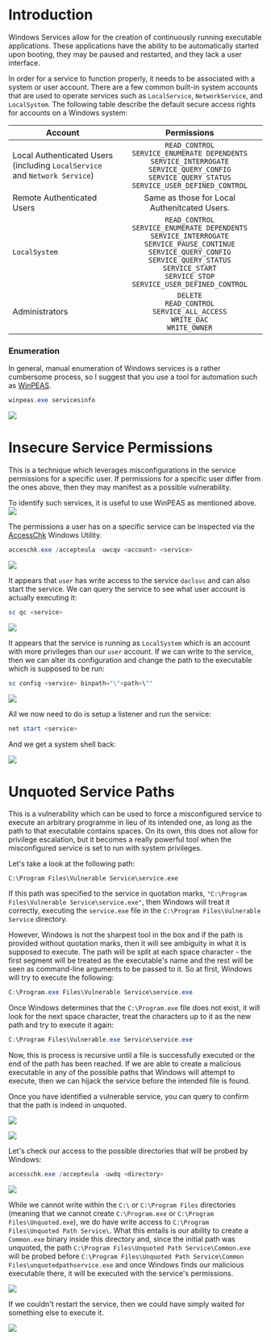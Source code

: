 # Introduction
Windows Services allow for the creation of continuously running executable applications. These applications have the ability to be automatically started upon booting, they may be paused and restarted, and they lack a user interface. 

In order for a service to function properly, it needs to be associated with a system or user account. There are a few common built-in system accounts that are used to operate services such as `LocalService`, `NetworkService`, and `LocalSystem`. The following table describe the default secure access rights for accounts on a Windows system:

|Account|Permissions|
|-------|:-----------:|
|Local Authenticated Users <br /> (including `LocalService` and `Network Service`)|`READ_CONTROL`<br /> `SERVICE_ENUMERATE DEPENDENTS` <br /> `SERVICE_INTERROGATE` <br /> `SERVICE_QUERY_CONFIG` <br /> `SERVICE_QUERY_STATUS` <br /> `SERVICE_USER_DEFINED_CONTROL`|
|Remote Authenticated Users | Same as those for Local Authenitcated Users. |
|`LocalSystem`|`READ_CONTROL` <br /> `SERVICE_ENUMERATE DEPENDENTS` <br /> `SERVICE_INTERROGATE` <br /> `SERVICE_PAUSE_CONTINUE` <br /> `SERVICE_QUERY_CONFIG` <br /> `SERVICE_QUERY_STATUS` <br /> `SERVICE_START` <br /> `SERVICE_STOP` <br /> `SERVICE_USER_DEFINED_CONTROL`|
|Administrators|`DELETE` <br /> `READ_CONTROL` <br /> `SERVICE_ALL_ACCESS` <br /> `WRITE_DAC` <br /> `WRITE_OWNER`|

### Enumeration
In general, manual enumeration of Windows services is a rather cumbersome process, so I suggest that you use a tool for automation such as [WinPEAS](https://github.com/carlospolop/PEASS-ng/tree/master/winPEAS).

```powershell
winpeas.exe servicesinfo
```

![](Resources/Images/Misconfigured%20Services/WinPEAS%20Enumerate%20Services.png)

# Insecure Service Permissions
This is a technique which leverages misconfigurations in the service permissions for a specific user. If permissions for a specific user differ from the ones above, then they may manifest as a possible vulnerability.

To identify such services, it is useful to use WinPEAS as mentioned above.
![](Resources/Images/Misconfigured%20Services/WinPEAS%20daclsvc.png)

The permissions a user has on a specific service can be inspected via the [AccessChk](https://learn.microsoft.com/en-us/sysinternals/downloads/accesschk) Windows Utility. 

```powershell
acceschk.exe /accepteula -uwcqv <account> <service> 
```

![](Resources/Images/Misconfigured%20Services/Access%20Check%20Permissions.png)

It appears that `user` has write access to the service `daclsvc` and can also start the service.  We can query the service to see what user account is actually executing it:

```powershell
sc qc <service>
```

![](Resources/Images/Misconfigured%20Services/Query%20Service.png)

It appears that the service is running as `LocalSystem` which is an account with more privileges than our `user` account. If we can write to the service, then we can alter its configuration and change the path to the executable which is supposed to be run:

```powershell
sc config <service> binpath="\"<path>\""
```

![](Resources/Images/Misconfigured%20Services/Change%20Config.png)

All we now need to do is setup a listener and run the service:
```powershell
net start <service>
```

And we get a system shell back:

![](Resources/Images/Misconfigured%20Services/Shell.png)

# Unquoted Service Paths
This is a vulnerability which can be used to force a misconfigured service to execute an arbitrary programme in lieu of its intended one, as long as the path to that executable contains spaces. On its own, this does not allow for privilege escalation, but it becomes a really powerful tool when the misconfigured service is set to run with system privileges.

Let's take a look at the following path:
```
C:\Program Files\Vulnerable Service\service.exe
```

If this path was specified to the service in quotation marks, `"C:\Program Files\Vulnerable Service\service.exe"`, then Windows will treat it correctly, executing the `service.exe` file in the `C:\Program Files\Vulnerable Service` directory.

However, Windows is not the sharpest tool in the box and if the path is provided without quotation marks, then it will see ambiguity in what it is supposed to execute. The path will be split at each space character - the first segment will be treated as the executable's name and the rest will be seen as command-line arguments to be passed to it. So at first, Windows will try to execute the following:
```powershell
C:\Program.exe Files\Vulnerable Service\service.exe
```

Once Windows determines that the `C:\Program.exe` file does not exist, it will look for the next space character, treat the characters up to it as the new path and try to execute it again:
```powershell
C:\Program Files\Vulnerable.exe Service\service.exe
```

Now, this is process is recursive until a file is successfully executed or the end of the path has been reached. If we are able to create a malicious executable in any of the possible paths that Windows will attempt to execute, then we can hijack the service before the intended file is found.

Once you have identified a vulnerable service, you can query to confirm that the path is indeed in unquoted.

![](Resources/Images/Misconfigured%20Services/Unquoted%20Service%20Path.png)

![](Resources/Images/Misconfigured%20Services/Query%20unquotedsvc.png)

Let's check our access to the possible directories that will be probed by Windows:
```powershell
accesschk.exe /accepteula -uwdq <directory>
```

![](Resources/Images/Misconfigured%20Services/Check%20Directory%20Permissions.png)

While we cannot write within the `C:\` or `C:\Program Files` directories (meaning that we cannot create `C:\Program.exe` or `C:\Program Files\Unquoted.exe`), we do have write access to `C:\Program Files\Unquoted Path Service\`. What this entails is our ability to create a `Common.exe` binary inside this directory and, since the initial path was unquoted, the path `C:\Program Files\Unquoted Path Service\Common.exe` will be probed before `C:\Program Files\Unquoted Path Service\Common Files\unquotedpathservice.exe` and once Windows finds our malicious executable there, it will be executed with the service's permissions.

![](Resources/Images/Misconfigured%20Services/Copy%20To%20Unquoted%20Path.png)

If we couldn't restart the service, then we could have simply waited for something else to execute it.

![](Resources/Images/Misconfigured%20Services/Shell.png)

